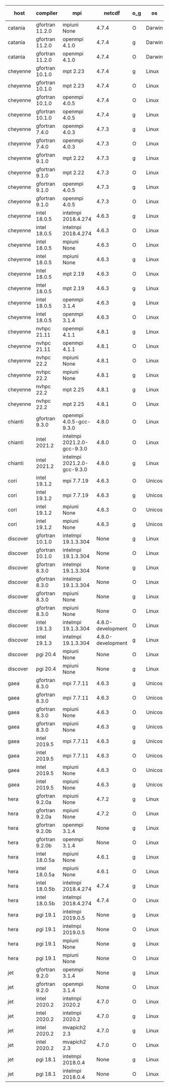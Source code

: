 

| host     | compiler                              | mpi                      | netcdf        | o_g        | os       | build       | u_pass          | u_fail          | s_pass            | s_fail            | e_pass             | e_fail             | nuopc_pass       | nuopc_fail       | artifacts link          |
|----------|---------------------------------------|--------------------------|---------------|------------|----------|-------------|-----------------|-----------------|-------------------|-------------------|--------------------|--------------------|------------------|------------------|-------------------------|
| catania | gfortran 11.2.0 | mpiuni None  | 4.7.4  | O | Darwin | PASS | 12316 | 0 | 8 | 0 | 43 | 0 | None | None | <a href="https://github.com/esmf-org/esmf-test-artifacts/tree/7995771d6780663f156e9df786de339f78a9c93f/develop/gfortran/11.2.0/O/mpiuni/None" target="_blank">7995771</a> | 
| catania | gfortran 11.2.0 | openmpi 4.1.0  | 4.7.4  | g | Darwin | PASS | 13863 | 9 | 49 | 0 | 80 | 0 | 47 | 5 | <a href="https://github.com/esmf-org/esmf-test-artifacts/tree/ec87d9f25836cb4764b7bbd93c20cfecc94b45e3/develop/gfortran/11.2.0/g/openmpi/4.1.0" target="_blank">ec87d9f</a> | 
| catania | gfortran 11.2.0 | openmpi 4.1.0  | 4.7.4  | O | Darwin | PASS | 13863 | 9 | 49 | 0 | 80 | 0 | 47 | 5 | <a href="https://github.com/esmf-org/esmf-test-artifacts/tree/68c6125f0dcc70a168787e78d03466732d03742c/develop/gfortran/11.2.0/O/openmpi/4.1.0" target="_blank">68c6125</a> | 
| cheyenne | gfortran 10.1.0 | mpt 2.23  | 4.7.4  | g | Linux | PASS | 13872 | 0 | 49 | 0 | 80 | 0 | 52 | 0 | <a href="https://github.com/esmf-org/esmf-test-artifacts/tree/c9485127a4e72659c34108fc8533901bd9a13ff9/develop/gfortran/10.1.0/g/mpt/2.23" target="_blank">c948512</a> | 
| cheyenne | gfortran 10.1.0 | mpt 2.23  | 4.7.4  | O | Linux | PASS | 13872 | 0 | 49 | 0 | 80 | 0 | 52 | 0 | <a href="https://github.com/esmf-org/esmf-test-artifacts/tree/7d5b8f16700ea8d0a6655c8d50c263bfca8fbc07/develop/gfortran/10.1.0/O/mpt/2.23" target="_blank">7d5b8f1</a> | 
| cheyenne | gfortran 10.1.0 | openmpi 4.0.5  | 4.7.4  | O | Linux | PASS | 13872 | 0 | 49 | 0 | 80 | 0 | 52 | 0 | <a href="https://github.com/esmf-org/esmf-test-artifacts/tree/06522ea8e60256eb9cb25da6064c26ca15e35e52/develop/gfortran/10.1.0/O/openmpi/4.0.5" target="_blank">06522ea</a> | 
| cheyenne | gfortran 10.1.0 | openmpi 4.0.5  | 4.7.4  | g | Linux | PASS | 13872 | 0 | 49 | 0 | 80 | 0 | 52 | 0 | <a href="https://github.com/esmf-org/esmf-test-artifacts/tree/313a1f41370de64f8497fb4cddb9b3ce3fb99a02/develop/gfortran/10.1.0/g/openmpi/4.0.5" target="_blank">313a1f4</a> | 
| cheyenne | gfortran 7.4.0 | openmpi 4.0.3  | 4.7.3  | g | Linux | PASS | 13872 | 0 | 49 | 0 | 80 | 0 | 50 | 2 | <a href="https://github.com/esmf-org/esmf-test-artifacts/tree/73d7ec52f62bb24b0ac4b91a5a7879963fc0a3f0/develop/gfortran/7.4.0/g/openmpi/4.0.3" target="_blank">73d7ec5</a> | 
| cheyenne | gfortran 7.4.0 | openmpi 4.0.3  | 4.7.3  | O | Linux | PASS | 13872 | 0 | 49 | 0 | 80 | 0 | 50 | 2 | <a href="https://github.com/esmf-org/esmf-test-artifacts/tree/b138fe3bfdfb29fc265fc94fa9e0d71656f3ad35/develop/gfortran/7.4.0/O/openmpi/4.0.3" target="_blank">b138fe3</a> | 
| cheyenne | gfortran 9.1.0 | mpt 2.22  | 4.7.3  | g | Linux | PASS | 13872 | 0 | 49 | 0 | 80 | 0 | 50 | 2 | <a href="https://github.com/esmf-org/esmf-test-artifacts/tree/723a724d557ea009c52b8f66044f5300da367f9b/develop/gfortran/9.1.0/g/mpt/2.22" target="_blank">723a724</a> | 
| cheyenne | gfortran 9.1.0 | mpt 2.22  | 4.7.3  | O | Linux | PASS | 13872 | 0 | 49 | 0 | 80 | 0 | 50 | 2 | <a href="https://github.com/esmf-org/esmf-test-artifacts/tree/50be72d0f8ec15eb2651b95d006abc5207963c0c/develop/gfortran/9.1.0/O/mpt/2.22" target="_blank">50be72d</a> | 
| cheyenne | gfortran 9.1.0 | openmpi 4.0.5  | 4.7.3  | g | Linux | PASS | 13872 | 0 | 49 | 0 | 80 | 0 | 50 | 2 | <a href="https://github.com/esmf-org/esmf-test-artifacts/tree/49e1cb619c8e9389abb175401bf9ce76243a2232/develop/gfortran/9.1.0/g/openmpi/4.0.5" target="_blank">49e1cb6</a> | 
| cheyenne | gfortran 9.1.0 | openmpi 4.0.5  | 4.7.3  | O | Linux | PASS | 13872 | 0 | 49 | 0 | 80 | 0 | 50 | 2 | <a href="https://github.com/esmf-org/esmf-test-artifacts/tree/2f9e60dc8fc9717b3c6027ddefd26191de3f36c7/develop/gfortran/9.1.0/O/openmpi/4.0.5" target="_blank">2f9e60d</a> | 
| cheyenne | intel 18.0.5 | intelmpi 2018.4.274  | 4.6.3  | g | Linux | PASS | 13872 | 0 | 49 | 0 | 80 | 0 | 52 | 0 | <a href="https://github.com/esmf-org/esmf-test-artifacts/tree/8bfe6f781d3ce8dff96520588508bc1bbc2c1d3b/develop/intel/18.0.5/g/intelmpi/2018.4.274" target="_blank">8bfe6f7</a> | 
| cheyenne | intel 18.0.5 | intelmpi 2018.4.274  | 4.6.3  | O | Linux | PASS | 13872 | 0 | 49 | 0 | 80 | 0 | 52 | 0 | <a href="https://github.com/esmf-org/esmf-test-artifacts/tree/3bff514930596fe40ffdbe8014422ac508a7e68c/develop/intel/18.0.5/O/intelmpi/2018.4.274" target="_blank">3bff514</a> | 
| cheyenne | intel 18.0.5 | mpiuni None  | 4.6.3  | O | Linux | PASS | 12316 | 0 | 8 | 0 | 43 | 0 | None | None | <a href="https://github.com/esmf-org/esmf-test-artifacts/tree/01d669881cd7aba04e9e37b8f42e02a507386cb3/develop/intel/18.0.5/O/mpiuni/None" target="_blank">01d6698</a> | 
| cheyenne | intel 18.0.5 | mpiuni None  | 4.6.3  | g | Linux | PASS | 12316 | 0 | 8 | 0 | 43 | 0 | None | None | <a href="https://github.com/esmf-org/esmf-test-artifacts/tree/c637cd33333bf9db2db804ee83513a42b59d7d6a/develop/intel/18.0.5/g/mpiuni/None" target="_blank">c637cd3</a> | 
| cheyenne | intel 18.0.5 | mpt 2.19  | 4.6.3  | O | Linux | PASS | 13872 | 0 | 49 | 0 | 80 | 0 | 52 | 0 | <a href="https://github.com/esmf-org/esmf-test-artifacts/tree/1a7d7f8eb0cb87e48d2f00bcf8ecee6fe852fab6/develop/intel/18.0.5/O/mpt/2.19" target="_blank">1a7d7f8</a> | 
| cheyenne | intel 18.0.5 | mpt 2.19  | 4.6.3  | g | Linux | PASS | 13872 | 0 | 49 | 0 | 80 | 0 | 52 | 0 | <a href="https://github.com/esmf-org/esmf-test-artifacts/tree/491bd76d00f838566d05f97ae61d480cfaa9c492/develop/intel/18.0.5/g/mpt/2.19" target="_blank">491bd76</a> | 
| cheyenne | intel 18.0.5 | openmpi 3.1.4  | 4.6.3  | g | Linux | PASS | 13872 | 0 | 49 | 0 | 80 | 0 | 52 | 0 | <a href="https://github.com/esmf-org/esmf-test-artifacts/tree/d2dac4f78d015111116297149b62667a0dffc6c5/develop/intel/18.0.5/g/openmpi/3.1.4" target="_blank">d2dac4f</a> | 
| cheyenne | intel 18.0.5 | openmpi 3.1.4  | 4.6.3  | O | Linux | PASS | 13872 | 0 | 49 | 0 | 80 | 0 | 52 | 0 | <a href="https://github.com/esmf-org/esmf-test-artifacts/tree/0243df67f231c1acba8318f233e368256dc4c165/develop/intel/18.0.5/O/openmpi/3.1.4" target="_blank">0243df6</a> | 
| cheyenne | nvhpc 21.11 | openmpi 4.1.1  | 4.8.1  | g | Linux | PASS | 12977 | 895 | 35 | 14 | 66 | 14 | 10 | 42 | <a href="https://github.com/esmf-org/esmf-test-artifacts/tree/1c8a906c370b12c9f07b9a804d5a9ab15b0dac1f/develop/nvhpc/21.11/g/openmpi/4.1.1" target="_blank">1c8a906</a> | 
| cheyenne | nvhpc 21.11 | openmpi 4.1.1  | 4.8.1  | O | Linux | PASS | 13867 | 5 | 49 | 0 | 80 | 0 | 45 | 7 | <a href="https://github.com/esmf-org/esmf-test-artifacts/tree/8506894899e4c7e2b62e6b161f5b9f4649f2c4dd/develop/nvhpc/21.11/O/openmpi/4.1.1" target="_blank">8506894</a> | 
| cheyenne | nvhpc 22.2 | mpiuni None  | 4.8.1  | O | Linux | PASS | 12314 | 2 | 8 | 0 | 43 | 0 | None | None | <a href="https://github.com/esmf-org/esmf-test-artifacts/tree/3126245e9984730122882d2f3e830998f6d7b970/develop/nvhpc/22.2/O/mpiuni/None" target="_blank">3126245</a> | 
| cheyenne | nvhpc 22.2 | mpiuni None  | 4.8.1  | g | Linux | PASS | 11679 | 637 | 4 | 4 | 40 | 3 | None | None | <a href="https://github.com/esmf-org/esmf-test-artifacts/tree/37c42c32f4c9aa65ffd1bb6e6f6bdfedae2e4e60/develop/nvhpc/22.2/g/mpiuni/None" target="_blank">37c42c3</a> | 
| cheyenne | nvhpc 22.2 | mpt 2.25  | 4.8.1  | g | Linux | PASS | 12979 | 893 | 35 | 14 | 66 | 14 | 0 | 0 | <a href="https://github.com/esmf-org/esmf-test-artifacts/tree/de550aae34b7b6bba08ae6119455fda542f4a10d/develop/nvhpc/22.2/g/mpt/2.25" target="_blank">de550aa</a> | 
| cheyenne | nvhpc 22.2 | mpt 2.25  | 4.8.1  | O | Linux | PASS | 13869 | 3 | 49 | 0 | 80 | 0 | 45 | 7 | <a href="https://github.com/esmf-org/esmf-test-artifacts/tree/ce58de6fe46e74bd4950ce5549685a30854f5eef/develop/nvhpc/22.2/O/mpt/2.25" target="_blank">ce58de6</a> | 
| chianti | gfortran 9.3.0 | openmpi 4.0.5-gcc-9.3.0  | 4.8.0  | O | Linux | PASS | None | None | None | None | None | None | None | None | <a href="https://github.com/esmf-org/esmf-test-artifacts/tree/05a0b6501b4926b4403c17187fbc015e17aba120/develop/gfortran/9.3.0/O/openmpi/4.0.5-gcc-9.3.0" target="_blank">05a0b65</a> | 
| chianti | intel 2021.2 | intelmpi 2021.2.0-gcc-9.3.0  | 4.8.0  | O | Linux | PASS | 13872 | 0 | 49 | 0 | 80 | 0 | 52 | 0 | <a href="https://github.com/esmf-org/esmf-test-artifacts/tree/b0d3fb4a12fb0f94e7edb76222a1c5bb9dddc94f/develop/intel/2021.2/O/intelmpi/2021.2.0-gcc-9.3.0" target="_blank">b0d3fb4</a> | 
| chianti | intel 2021.2 | intelmpi 2021.2.0-gcc-9.3.0  | 4.8.0  | g | Linux | PASS | 13872 | 0 | 49 | 0 | 80 | 0 | 52 | 0 | <a href="https://github.com/esmf-org/esmf-test-artifacts/tree/8c711b31debf040507f8f906a1db9e51c10291f5/develop/intel/2021.2/g/intelmpi/2021.2.0-gcc-9.3.0" target="_blank">8c711b3</a> | 
| cori | intel 19.1.2 | mpi 7.7.19  | 4.6.3  | O | Unicos | PASS | None | None | None | None | None | None | None | None | <a href="https://github.com/esmf-org/esmf-test-artifacts/tree/c36a98d4fa9f050c0a28be119075aadf24c8fbd9/develop/intel/19.1.2/O/mpi/7.7.19" target="_blank">c36a98d</a> | 
| cori | intel 19.1.2 | mpi 7.7.19  | 4.6.3  | g | Unicos | PASS | None | None | None | None | None | None | None | None | <a href="https://github.com/esmf-org/esmf-test-artifacts/tree/eb7b8f05b06e3f67bad51ec69b6ffc81dc6f1f74/develop/intel/19.1.2/g/mpi/7.7.19" target="_blank">eb7b8f0</a> | 
| cori | intel 19.1.2 | mpiuni None  | 4.6.3  | O | Unicos | PASS | None | None | None | None | None | None | None | None | <a href="https://github.com/esmf-org/esmf-test-artifacts/tree/e51211d70c222131a9f3d316ef627c538bf0ab94/develop/intel/19.1.2/O/mpiuni/None" target="_blank">e51211d</a> | 
| cori | intel 19.1.2 | mpiuni None  | 4.6.3  | g | Unicos | PASS | None | None | None | None | None | None | None | None | <a href="https://github.com/esmf-org/esmf-test-artifacts/tree/6650997393d88122c123297c351f085a5a163e37/develop/intel/19.1.2/g/mpiuni/None" target="_blank">6650997</a> | 
| discover | gfortran 10.1.0 | intelmpi 19.1.3.304  | None  | g | Linux | PASS | 13855 | 17 | 49 | 0 | 80 | 0 | 52 | 0 | <a href="https://github.com/esmf-org/esmf-test-artifacts/tree/b59a40815d07caa802e08fcfbaec6185364f84bd/develop/gfortran/10.1.0/g/intelmpi/19.1.3.304" target="_blank">b59a408</a> | 
| discover | gfortran 10.1.0 | intelmpi 19.1.3.304  | None  | O | Linux | PASS | 13855 | 17 | 49 | 0 | 80 | 0 | 52 | 0 | <a href="https://github.com/esmf-org/esmf-test-artifacts/tree/0077aa0ea9c7a8f24238a2c3064bad60aadc3554/develop/gfortran/10.1.0/O/intelmpi/19.1.3.304" target="_blank">0077aa0</a> | 
| discover | gfortran 8.3.0 | intelmpi 19.1.3.304  | None  | g | Linux | PASS | 13855 | 17 | 49 | 0 | 80 | 0 | 52 | 0 | <a href="https://github.com/esmf-org/esmf-test-artifacts/tree/6bdc440fee8e19e0f88a2251bab09cf6eff20256/develop/gfortran/8.3.0/g/intelmpi/19.1.3.304" target="_blank">6bdc440</a> | 
| discover | gfortran 8.3.0 | intelmpi 19.1.3.304  | None  | O | Linux | PASS | 13855 | 17 | 49 | 0 | 80 | 0 | 52 | 0 | <a href="https://github.com/esmf-org/esmf-test-artifacts/tree/ef1a9b786bce4b630ccdf1968fb2e9013df2ad31/develop/gfortran/8.3.0/O/intelmpi/19.1.3.304" target="_blank">ef1a9b7</a> | 
| discover | gfortran 8.3.0 | mpiuni None  | None  | g | Linux | PASS | 12314 | 2 | 8 | 0 | 43 | 0 | None | None | <a href="https://github.com/esmf-org/esmf-test-artifacts/tree/9d0eaaf090b4d967fe603f9b9050eeceea4938eb/develop/gfortran/8.3.0/g/mpiuni/None" target="_blank">9d0eaaf</a> | 
| discover | gfortran 8.3.0 | mpiuni None  | None  | O | Linux | PASS | 12314 | 2 | 8 | 0 | 43 | 0 | None | None | <a href="https://github.com/esmf-org/esmf-test-artifacts/tree/c54950f4010e1ec6249889d5da16a2b6b50e13bc/develop/gfortran/8.3.0/O/mpiuni/None" target="_blank">c54950f</a> | 
| discover | intel 19.1.3 | intelmpi 19.1.3.304  | 4.8.0-development  | O | Linux | PASS | 13872 | 0 | 49 | 0 | 80 | 0 | 52 | 0 | <a href="https://github.com/esmf-org/esmf-test-artifacts/tree/40ef7154796150daa81e057d757491a4872d8507/develop/intel/19.1.3/O/intelmpi/19.1.3.304" target="_blank">40ef715</a> | 
| discover | intel 19.1.3 | intelmpi 19.1.3.304  | 4.8.0-development  | g | Linux | PASS | 13872 | 0 | 49 | 0 | 80 | 0 | 52 | 0 | <a href="https://github.com/esmf-org/esmf-test-artifacts/tree/f0835362658d01567673f37813605d23ed4bfe61/develop/intel/19.1.3/g/intelmpi/19.1.3.304" target="_blank">f083536</a> | 
| discover | pgi 20.4 | mpiuni None  | None  | O | Linux | PASS | 11683 | 633 | 6 | 2 | 40 | 3 | None | None | <a href="https://github.com/esmf-org/esmf-test-artifacts/tree/4a0d2e64ebcca889f6e66a2ae8cdfcb285a0e94a/develop/pgi/20.4/O/mpiuni/None" target="_blank">4a0d2e6</a> | 
| discover | pgi 20.4 | mpiuni None  | None  | g | Linux | PASS | 11683 | 633 | 4 | 4 | 40 | 3 | None | None | <a href="https://github.com/esmf-org/esmf-test-artifacts/tree/81de660b545f4b5b36bf855116c1cd7b6a0e1aa7/develop/pgi/20.4/g/mpiuni/None" target="_blank">81de660</a> | 
| gaea | gfortran 8.3.0 | mpi 7.7.11  | 4.6.3  | g | Unicos | PASS | 13871 | 1 | 49 | 0 | 80 | 0 | 47 | 5 | <a href="https://github.com/esmf-org/esmf-test-artifacts/tree/63a74f92d4d31cd8867f35fe66d728095edcc2c1/develop/gfortran/8.3.0/g/mpi/7.7.11" target="_blank">63a74f9</a> | 
| gaea | gfortran 8.3.0 | mpi 7.7.11  | 4.6.3  | O | Unicos | PASS | 13871 | 1 | 49 | 0 | 80 | 0 | 47 | 5 | <a href="https://github.com/esmf-org/esmf-test-artifacts/tree/db54855e8588f6af3fa7ddb2b072477dfb98aa2c/develop/gfortran/8.3.0/O/mpi/7.7.11" target="_blank">db54855</a> | 
| gaea | gfortran 8.3.0 | mpiuni None  | 4.6.3  | O | Unicos | PASS | 12316 | 0 | 8 | 0 | 43 | 0 | None | None | <a href="https://github.com/esmf-org/esmf-test-artifacts/tree/f7819a54ab529d6004bcf4c61e294d6099de5051/develop/gfortran/8.3.0/O/mpiuni/None" target="_blank">f7819a5</a> | 
| gaea | gfortran 8.3.0 | mpiuni None  | 4.6.3  | g | Unicos | PASS | 12316 | 0 | 8 | 0 | 43 | 0 | None | None | <a href="https://github.com/esmf-org/esmf-test-artifacts/tree/06fad7c5efd7692ea080ceb307caab23161a4d8e/develop/gfortran/8.3.0/g/mpiuni/None" target="_blank">06fad7c</a> | 
| gaea | intel 2019.5 | mpi 7.7.11  | 4.6.3  | g | Unicos | PASS | 13857 | 15 | 49 | 0 | 80 | 0 | 47 | 5 | <a href="https://github.com/esmf-org/esmf-test-artifacts/tree/3a1d7db1c89ab0af6ae9b83139bd841bcf992240/develop/intel/2019.5/g/mpi/7.7.11" target="_blank">3a1d7db</a> | 
| gaea | intel 2019.5 | mpi 7.7.11  | 4.6.3  | O | Unicos | PASS | 13857 | 15 | 49 | 0 | 80 | 0 | 47 | 5 | <a href="https://github.com/esmf-org/esmf-test-artifacts/tree/e0eb1090f1538aa7099235d1e5f952139c7e47c4/develop/intel/2019.5/O/mpi/7.7.11" target="_blank">e0eb109</a> | 
| gaea | intel 2019.5 | mpiuni None  | 4.6.3  | O | Unicos | PASS | 12301 | 15 | 8 | 0 | 43 | 0 | None | None | <a href="https://github.com/esmf-org/esmf-test-artifacts/tree/8ca97f37b9b76171d3ea6165db8115ee24de6813/develop/intel/2019.5/O/mpiuni/None" target="_blank">8ca97f3</a> | 
| gaea | intel 2019.5 | mpiuni None  | 4.6.3  | g | Unicos | PASS | 12301 | 15 | 8 | 0 | 43 | 0 | None | None | <a href="https://github.com/esmf-org/esmf-test-artifacts/tree/d6d234d3a1091464ec79808eb730969a396836a7/develop/intel/2019.5/g/mpiuni/None" target="_blank">d6d234d</a> | 
| hera | gfortran 9.2.0a | mpiuni None  | 4.7.2  | g | Linux | PASS | 12316 | 0 | 8 | 0 | 43 | 0 | None | None | <a href="https://github.com/esmf-org/esmf-test-artifacts/tree/1ef646bca35c078aaba08e9b123d151eebdd66c9/develop/gfortran/9.2.0a/g/mpiuni/None" target="_blank">1ef646b</a> | 
| hera | gfortran 9.2.0a | mpiuni None  | 4.7.2  | O | Linux | PASS | 12316 | 0 | 8 | 0 | 43 | 0 | None | None | <a href="https://github.com/esmf-org/esmf-test-artifacts/tree/7580d62ffd32b9b5989797d5793d0cb58f8d3de2/develop/gfortran/9.2.0a/O/mpiuni/None" target="_blank">7580d62</a> | 
| hera | gfortran 9.2.0b | openmpi 3.1.4  | None  | g | Linux | PASS | 13870 | 2 | 49 | 0 | 80 | 0 | 52 | 0 | <a href="https://github.com/esmf-org/esmf-test-artifacts/tree/f424f353572a3b90baf155a7b3275cee64cb9a86/develop/gfortran/9.2.0b/g/openmpi/3.1.4" target="_blank">f424f35</a> | 
| hera | gfortran 9.2.0b | openmpi 3.1.4  | None  | O | Linux | PASS | 13870 | 2 | 49 | 0 | 80 | 0 | 52 | 0 | <a href="https://github.com/esmf-org/esmf-test-artifacts/tree/165a8a2203c984d2501baeb747ef6edb1ffd0e89/develop/gfortran/9.2.0b/O/openmpi/3.1.4" target="_blank">165a8a2</a> | 
| hera | intel 18.0.5a | mpiuni None  | 4.6.1  | g | Linux | PASS | 12316 | 0 | 8 | 0 | 43 | 0 | None | None | <a href="https://github.com/esmf-org/esmf-test-artifacts/tree/95829c146272abcb5e086d1233179386d79b436f/develop/intel/18.0.5a/g/mpiuni/None" target="_blank">95829c1</a> | 
| hera | intel 18.0.5a | mpiuni None  | 4.6.1  | O | Linux | PASS | 12316 | 0 | 8 | 0 | 43 | 0 | None | None | <a href="https://github.com/esmf-org/esmf-test-artifacts/tree/c15d88a1ea2e25809f746fe4143d8ac5b34388ac/develop/intel/18.0.5a/O/mpiuni/None" target="_blank">c15d88a</a> | 
| hera | intel 18.0.5b | intelmpi 2018.4.274  | 4.7.4  | g | Linux | PASS | 13872 | 0 | 49 | 0 | 80 | 0 | 52 | 0 | <a href="https://github.com/esmf-org/esmf-test-artifacts/tree/b0bc352dff7e29423370a03db7089dd57707ed8d/develop/intel/18.0.5b/g/intelmpi/2018.4.274" target="_blank">b0bc352</a> | 
| hera | intel 18.0.5b | intelmpi 2018.4.274  | 4.7.4  | O | Linux | PASS | 13872 | 0 | 49 | 0 | 80 | 0 | 52 | 0 | <a href="https://github.com/esmf-org/esmf-test-artifacts/tree/1bbd41920f5db50a5ae8f75177c9146ec4b5033f/develop/intel/18.0.5b/O/intelmpi/2018.4.274" target="_blank">1bbd419</a> | 
| hera | pgi 19.1 | intelmpi 2019.0.5  | None  | g | Linux | PASS | None | None | None | None | None | None | None | None | <a href="https://github.com/esmf-org/esmf-test-artifacts/tree/d0f67ddc12dd34387ff9b45b7b819e74aefde9a3/develop/pgi/19.1/g/intelmpi/2019.0.5" target="_blank">d0f67dd</a> | 
| hera | pgi 19.1 | intelmpi 2019.0.5  | None  | O | Linux | PASS | None | None | None | None | None | None | None | None | <a href="https://github.com/esmf-org/esmf-test-artifacts/tree/324652edf181c0467dc586525dd1b4d8c001c09a/develop/pgi/19.1/O/intelmpi/2019.0.5" target="_blank">324652e</a> | 
| hera | pgi 19.1 | mpiuni None  | None  | g | Linux | PASS | 11683 | 633 | 4 | 4 | 40 | 3 | None | None | <a href="https://github.com/esmf-org/esmf-test-artifacts/tree/8d544e5ab734d30084384d612c9c390ffdc258f1/develop/pgi/19.1/g/mpiuni/None" target="_blank">8d544e5</a> | 
| hera | pgi 19.1 | mpiuni None  | None  | O | Linux | PASS | 11683 | 633 | 6 | 2 | 40 | 3 | None | None | <a href="https://github.com/esmf-org/esmf-test-artifacts/tree/e4b3e59b4e59e5f0aa6892b7df25bbfee7a51a1e/develop/pgi/19.1/O/mpiuni/None" target="_blank">e4b3e59</a> | 
| jet | gfortran 9.2.0 | openmpi 3.1.4  | None  | g | Linux | PASS | 13870 | 2 | 49 | 0 | 80 | 0 | 52 | 0 | <a href="https://github.com/esmf-org/esmf-test-artifacts/tree/41d02c278daacf393cb95720469887de02f2c092/develop/gfortran/9.2.0/g/openmpi/3.1.4" target="_blank">41d02c2</a> | 
| jet | gfortran 9.2.0 | openmpi 3.1.4  | None  | O | Linux | PASS | 13870 | 2 | 49 | 0 | 80 | 0 | 52 | 0 | <a href="https://github.com/esmf-org/esmf-test-artifacts/tree/1f93402faa1dfc0c177217acb1b63721c9213050/develop/gfortran/9.2.0/O/openmpi/3.1.4" target="_blank">1f93402</a> | 
| jet | intel 2020.2 | intelmpi 2020.2  | 4.7.0  | O | Linux | PASS | 13872 | 0 | 49 | 0 | 80 | 0 | 52 | 0 | <a href="https://github.com/esmf-org/esmf-test-artifacts/tree/1bc9f56494f48b92e5d555dc7faa20d791882fba/develop/intel/2020.2/O/intelmpi/2020.2" target="_blank">1bc9f56</a> | 
| jet | intel 2020.2 | intelmpi 2020.2  | 4.7.0  | g | Linux | PASS | 13872 | 0 | 49 | 0 | 80 | 0 | 52 | 0 | <a href="https://github.com/esmf-org/esmf-test-artifacts/tree/4170d86059fe1b0b38334e857613a831a888f4e7/develop/intel/2020.2/g/intelmpi/2020.2" target="_blank">4170d86</a> | 
| jet | intel 2020.2 | mvapich2 2.3  | 4.7.0  | g | Linux | FAIL | None | None | None | None | None | None | None | None | <a href="https://github.com/esmf-org/esmf-test-artifacts/tree/08ab72bd3078fabf2b8afe7cb60b0244bd7244ea/develop/intel/2020.2/g/mvapich2/2.3" target="_blank">08ab72b</a> | 
| jet | intel 2020.2 | mvapich2 2.3  | 4.7.0  | O | Linux | FAIL | None | None | None | None | None | None | None | None | <a href="https://github.com/esmf-org/esmf-test-artifacts/tree/d776ce61308250afcbbb9e78e068581741ce902b/develop/intel/2020.2/O/mvapich2/2.3" target="_blank">d776ce6</a> | 
| jet | pgi 18.1 | intelmpi 2018.0.4  | None  | g | Linux | FAIL | None | None | None | None | None | None | None | None | <a href="https://github.com/esmf-org/esmf-test-artifacts/tree/ef5b621d71f77d319ba1a692f8c6cd1faa4962ab/develop/pgi/18.1/g/intelmpi/2018.0.4" target="_blank">ef5b621</a> | 
| jet | pgi 18.1 | intelmpi 2018.0.4  | None  | O | Linux | FAIL | None | None | None | None | None | None | None | None | <a href="https://github.com/esmf-org/esmf-test-artifacts/tree/5a8e95783976647b591ff52543d58d1229f0d23b/develop/pgi/18.1/O/intelmpi/2018.0.4" target="_blank">5a8e957</a> | 
